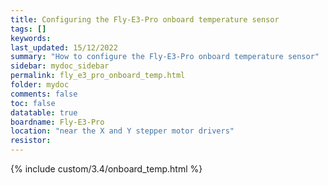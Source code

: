 ```yaml
---
title: Configuring the Fly-E3-Pro onboard temperature sensor
tags: []
keywords: 
last_updated: 15/12/2022
summary: "How to configure the Fly-E3-Pro onboard temperature sensor"
sidebar: mydoc_sidebar
permalink: fly_e3_pro_onboard_temp.html
folder: mydoc
comments: false
toc: false
datatable: true
boardname: Fly-E3-Pro
location: "near the X and Y stepper motor drivers"
resistor:
---
```


{% include custom/3.4/onboard_temp.html %}
